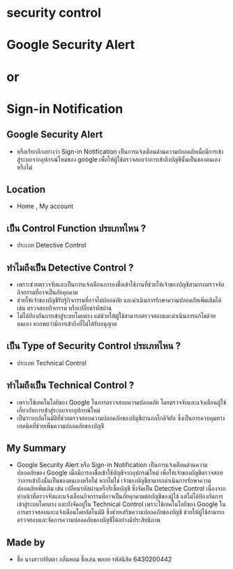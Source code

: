 # security control

# Google Security Alert
# or
# Sign-in Notification

## Google Security Alert
- หรือเรียกอีกอย่างว่า Sign-in Notification เป็นการแจ้งเตือนด้านความปลอดภัยเมื่อมีการเข้าสู่ระบบจากอุปกรณ์ใหม่ของ google เพื่อให้ผู้ใช้ตรวจสอบว่าการเข้าถึงบัญชีนั้นเป็นของตนเองหรือไม่

## Location
- Home , My account

## เป็น Control Function ประเภทไหน ?
- ประเภท Detective Control

## ทำไมถึงเป็น Detective Control ?
- เพราะช่วยตรวจจับและเป็นการแจ้งเตือนการลงชื่อเข้าใช้งานที่ช่วยให้เจ้าของบัญชีสามารถตรวจจับกิจกรรมที่อาจเป็นภัยคุกคาม
- ช่วยให้เจ้าของบัญชีรับรู้กิจกรรมที่อาจไม่ปลอดภัย และดำเนินการรักษาความปลอดภัยเพิ่มเติมได้ เช่น ตรวจสอบกิจกรรม หรือเปลี่ยนรหัสผ่าน
- ไม่ได้ป้องกันการเข้าสู่ระบบโดยตรง แต่ช่วยให้ผู้ใช้สามารถตรวจสอบและดำเนินการแก้ไขด้วยตนเอง หากพบว่ามีการเข้าถึงที่ไม่ได้รับอนุญาต

## เป็น Type of Security Control ประเภทไหน ?
- ประเภท Technical Control

## ทำไมถึงเป็น Technical Control ?
- เพราะใช้เทคโนโลยีของ Google ในการตรวจสอบความปลอดภัย โดยตรวจจับและแจ้งเตือนผู้ใช้เกี่ยวกับการเข้าสู่ระบบจากอุปกรณ์ใหม่ 
- เป็นระบบอัตโนมัติที่ช่วยตรวจสอบความปลอดภัยของบัญชีผ่านกลไกดิจิทัล ซึ่งเป็นการควบคุมทางเทคนิคที่ช่วยเพิ่มความปลอดภัยของบัญชี

## My Summary
- Google Security Alert หรือ Sign-in Notification เป็นการแจ้งเตือนด้านความปลอดภัยของ Google เมื่อมีการลงชื่อเข้าใช้บัญชีจากอุปกรณ์ใหม่ เพื่อให้เจ้าของบัญชีตรวจสอบว่าการเข้าถึงนั้นเป็นของตนเองหรือไม่ หากไม่ใช่ เจ้าของบัญชีสามารถดำเนินการรักษาความปลอดภัยเพิ่มเติม เช่น เปลี่ยนรหัสผ่านหรือรีเซ็ตบัญชี ซึ่งจัดเป็น Detective Control เนื่องจากทำหน้าที่ตรวจจับและแจ้งเตือนกิจกรรมที่อาจเป็นภัยคุกคามต่อบัญชีของผู้ใช้ แต่ไม่ได้ป้องกันการเข้าสู่ระบบโดยตรง และยังจัดอยู่ใน Technical Control เพราะใช้เทคโนโลยีของ Google ในการตรวจสอบและแจ้งเตือนโดยอัตโนมัติ ซึ่งช่วยเสริมความปลอดภัยของบัญชี ช่วยให้ผู้ใช้สามารถตรวจสอบและจัดการความปลอดภัยของบัญชีได้อย่างมีประสิทธิภาพ

## Made by
- ชื่อ นางสาวปทิตตา กลิ่นหอม ชื่อเล่น พลอย รหัสนิสิต 6430200442
